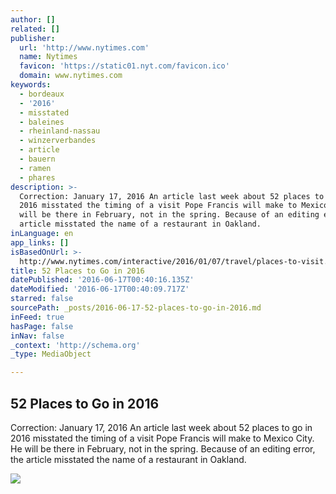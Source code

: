 ```yaml
---
author: []
related: []
publisher:
  url: 'http://www.nytimes.com'
  name: Nytimes
  favicon: 'https://static01.nyt.com/favicon.ico'
  domain: www.nytimes.com
keywords:
  - bordeaux
  - '2016'
  - misstated
  - baleines
  - rheinland-nassau
  - winzerverbandes
  - article
  - bauern
  - ramen
  - phares
description: >-
  Correction: January 17, 2016 An article last week about 52 places to go in
  2016 misstated the timing of a visit Pope Francis will make to Mexico City. He
  will be there in February, not in the spring. Because of an editing error, the
  article misstated the name of a restaurant in Oakland.
inLanguage: en
app_links: []
isBasedOnUrl: >-
  http://www.nytimes.com/interactive/2016/01/07/travel/places-to-visit.html?place=guadeloupe&_r=1
title: 52 Places to Go in 2016
datePublished: '2016-06-17T00:40:16.135Z'
dateModified: '2016-06-17T00:40:09.717Z'
starred: false
sourcePath: _posts/2016-06-17-52-places-to-go-in-2016.md
inFeed: true
hasPage: false
inNav: false
_context: 'http://schema.org'
_type: MediaObject

---
```

<article style=""><h1>52 Places to Go in 2016</h1><p>Correction: January 17, 2016 An article last week about 52 places to go in 2016 misstated the timing of a visit Pope Francis will make to Mexico City. He will be there in February, not in the spring. Because of an editing error, the article misstated the name of a restaurant in Oakland.</p><img src="https://static01.nyt.com/images/2016/01/10/travel/10WTG14/10WTG14-facebookJumbo.jpg" /></article>